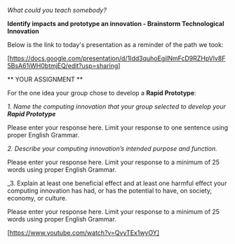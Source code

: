 _What could you teach somebody?_

**Identify impacts and prototype an innovation - Brainstorm Technological Innovation**

Below is the link to today's presentation as a reminder of the path we took:

[https://docs.google.com/presentation/d/1Idd3quhoEgilNmFcD9RZHpVlv8F5BsA61iWH0btmjEQ/edit?usp=sharing]


**  YOUR ASSIGNMENT **

For the one idea your group chose to develop a **Rapid Prototype**:


  _1.  Name the computing innovation that your group selected to develop your **Rapid Prototype**_
  
  Please enter your response here.  Limit your response to one sentence using proper English Grammar.
  
  
  _2. Describe your computing innovation’s intended purpose and function._
    
  Please enter your response here.  Limit your response to a minimum of 25 words using proper English Grammar.
  
  
  _3. Explain at least one beneficial effect and at least one harmful effect your computing innovation has had, or has the potential to have, on society, economy, or culture.
  
  Please enter your response here.  Limit your response to a minimum of 25 words using proper English Grammar.
  
  




























[https://www.youtube.com/watch?v=QvyTEx1wyOY]



